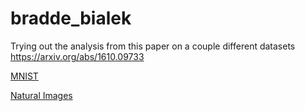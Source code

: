 # bradde_bialek
Trying out the analysis from this paper on a couple different datasets
https://arxiv.org/abs/1610.09733

[MNIST](mnist.pdf)

[Natural Images](natural_images.pdf)
